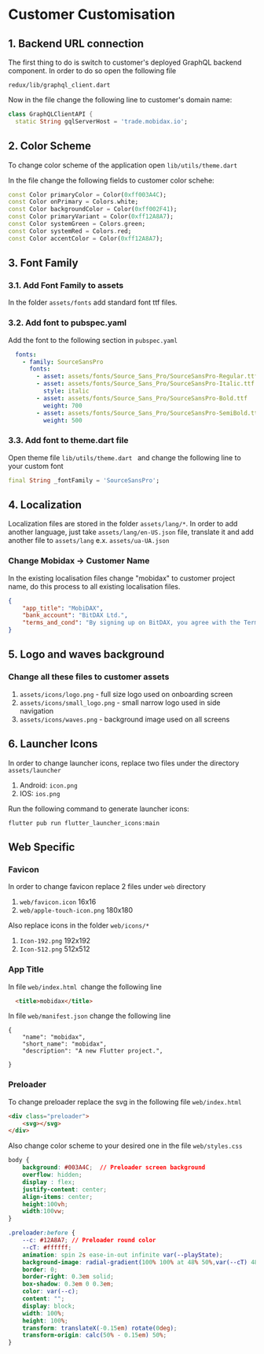 # Customer Customisation



## 1. Backend URL connection

The first thing to do is switch to customer's deployed GraphQL backend component. In order to do so open the following file

`redux/lib/graphql_client.dart`

Now in the file change the following line to customer's domain name:

```dart
class GraphQLClientAPI {
  static String gqlServerHost = 'trade.mobidax.io';
```



## 2. Color Scheme 

To change color scheme of the application open
`lib/utils/theme.dart`

In the file change the following fields to customer color schehe:

```dart
const Color primaryColor = Color(0xff003A4C);
const Color onPrimary = Colors.white;
const Color backgroundColor = Color(0xff002F41);
const Color primaryVariant = Color(0xff12A8A7);
const Color systemGreen = Colors.green;
const Color systemRed = Colors.red;
const Color accentColor = Color(0xff12A8A7);
```



## 3. Font Family

### 3.1. Add Font Family to assets

In the folder `assets/fonts` add standard font ttf files.

### 3.2. Add font to pubspec.yaml

Add the font to the following section in `pubspec.yaml`

```yaml
  fonts:
    - family: SourceSansPro
      fonts:
        - asset: assets/fonts/Source_Sans_Pro/SourceSansPro-Regular.ttf
        - asset: assets/fonts/Source_Sans_Pro/SourceSansPro-Italic.ttf
          style: italic
        - asset: assets/fonts/Source_Sans_Pro/SourceSansPro-Bold.ttf
          weight: 700
        - asset: assets/fonts/Source_Sans_Pro/SourceSansPro-SemiBold.ttf
          weight: 500
```

### 3.3. Add font to theme.dart file 

Open theme file `lib/utils/theme.dart ` and change the following line to your custom font

```dart
final String _fontFamily = 'SourceSansPro';
```

## 4. Localization

Localization files are stored in the folder `assets/lang/*`. In order to add another language, just take `assets/lang/en-US.json` file, translate it and add another file to `assets/lang` e.x. `assets/ua-UA.json`

### Change Mobidax -> Customer Name

In the existing localisation files change "mobidax" to customer project name, do this process to all existing localisation files.

```json
{
	"app_title": "MobiDAX",
	"bank_account": "BitDAX Ltd.",
	"terms_and_cond": "By signing up on BitDAX, you agree with the Terms & Conditions",
}
```



## 5. Logo and waves background

### Change all these files to customer assets

1. `assets/icons/logo.png` - full size logo used on onboarding screen
2. `assets/icons/small_logo.png` - small narrow logo used in side navigation
3. `assets/icons/waves.png` - background image used on all screens



## 6. Launcher Icons

In order to change launcher icons, replace two files under the directory `assets/launcher`

1. Android: `icon.png`
2. IOS: `ios.png`

Run the following command to generate launcher icons:

` flutter pub run flutter_launcher_icons:main `



## Web Specific

### Favicon 

In order to change favicon replace 2 files under `web` directory 

1. `web/favicon.icon` 16x16
2. `web/apple-touch-icon.png` 180x180

Also replace icons in the folder `web/icons/*`

1. `Icon-192.png` 192x192
2. `Icon-512.png` 512x512

### App Title 

In file `web/index.html `change the following line

```html
  <title>mobidax</title>
```

In file `web/manifest.json` change the following line

```
{
    "name": "mobidax",
    "short_name": "mobidax",
    "description": "A new Flutter project.",

}
```



### Preloader

To change preloader replace the svg in the following file `web/index.html`

```html
<div class="preloader">
    <svg></svg>
</div>
```

Also change color scheme to your desired one in the file `web/styles.css`

```css
body {
	background: #003A4C;  // Preloader screen background 
	overflow: hidden;
	display : flex;
	justify-content: center;
	align-items: center;
	height:100vh;
	width:100vw;
}

.preloader:before {
	--c: #12A8A7; // Preloader round color
	--cT: #ffffff;
	animation: spin 2s ease-in-out infinite var(--playState);
	background-image: radial-gradient(100% 100% at 48% 50%,var(--cT) 48%,currentColor 52%);
	border: 0;
	border-right: 0.3em solid;
	box-shadow: 0.3em 0 0.3em;
	color: var(--c);
	content: "";
	display: block;
	width: 100%;
	height: 100%;
	transform: translateX(-0.15em) rotate(0deg);
	transform-origin: calc(50% - 0.15em) 50%;
}

```



